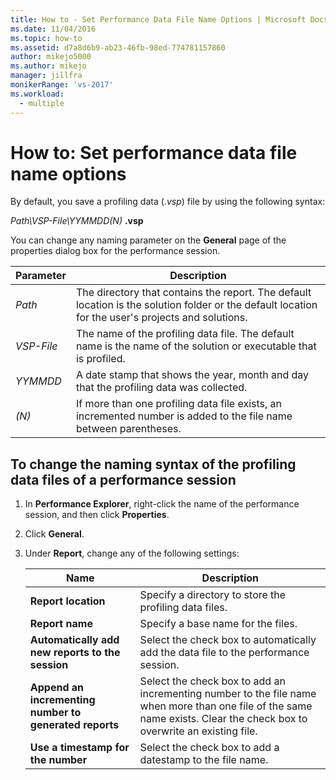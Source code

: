 ```yaml
---
title: How to - Set Performance Data File Name Options | Microsoft Docs
ms.date: 11/04/2016
ms.topic: how-to
ms.assetid: d7a8d6b9-ab23-46fb-98ed-774781157860
author: mikejo5000
ms.author: mikejo
manager: jillfra
monikerRange: 'vs-2017'
ms.workload: 
  - multiple
---
```

# How to: Set performance data file name options

By default, you save a profiling data (.*vsp*) file by using the following syntax:

*Path\VSP-File\YYMMDD(N)* **.vsp**

You can change any naming parameter on the **General** page of the properties dialog box for the performance session.

|Parameter|Description|
|-|-|
|*Path*|The directory that contains the report. The default location is the solution folder or the default location for the user's projects and solutions.|
|*VSP-File*|The name of the profiling data file. The default name is the name of the solution or executable that is profiled.|
|*YYMMDD*|A date stamp that shows the year, month and day that the profiling data was collected.|
|*(N)*|If more than one profiling data file exists, an incremented number is added to the file name between parentheses.|

## To change the naming syntax of the profiling data files of a performance session

1. In **Performance Explorer**, right-click the name of the performance session, and then click **Properties**.

2. Click **General**.

3. Under **Report**, change any of the following settings:

    |Name|Description|
    |-|-|
    |**Report location**|Specify a directory to store the profiling data files.|
    |**Report name**|Specify a base name for the files.|
    |**Automatically add new reports to the session**|Select the check box to automatically add the data file to the performance session.|
    |**Append an incrementing number to generated reports**|Select the check box to add an incrementing number to the file name when more than one file of the same name exists. Clear the check box to overwrite an existing file.|
    |**Use a timestamp for the number**|Select the check box to add a datestamp to the file name.|
